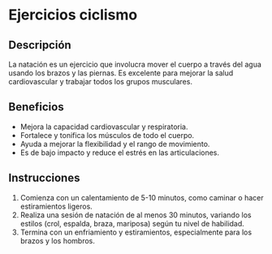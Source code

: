 # Ejercicios ciclismo

## Descripción
La natación es un ejercicio que involucra mover el cuerpo a través del agua usando los brazos y las piernas. Es excelente para mejorar la salud cardiovascular y trabajar todos los grupos musculares.

## Beneficios
- Mejora la capacidad cardiovascular y respiratoria.
- Fortalece y tonifica los músculos de todo el cuerpo.
- Ayuda a mejorar la flexibilidad y el rango de movimiento.
- Es de bajo impacto y reduce el estrés en las articulaciones.

## Instrucciones
1. Comienza con un calentamiento de 5-10 minutos, como caminar o hacer estiramientos ligeros.
2. Realiza una sesión de natación de al menos 30 minutos, variando los estilos (crol, espalda, braza, mariposa) según tu nivel de habilidad.
3. Termina con un enfriamiento y estiramientos, especialmente para los brazos y los hombros.